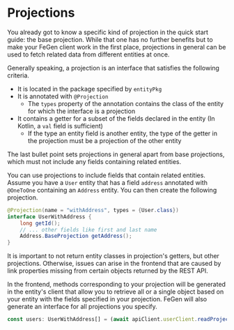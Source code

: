 # Projections

You already got to know a specific kind of projection in the quick start guide: the base projection.
While that one has no further benefits but to make your FeGen client work in the first place, projections in general can be used to fetch related data from different entities at once.

Generally speaking, a projection is an interface that satisfies the following criteria.

- It is located in the package specified by `entityPkg`
- It is annotated with `@Projection`
  - The `types` property of the annotation contains the class of the entity for which the interface is a projection
- It contains a getter for a subset of the fields declared in the entity (In Kotlin, a `val` field is sufficient)
  - If the type an entity field is another entity, the type of the getter in the projection must be a projection of the other entity

The last bullet point sets projections in general apart from base projections, which must not include any fields containing related entities.

You can use projections to include fields that contain related entities.
Assume you have a `User` entity that has a field `address` annotated with `@OneToOne` containing an `Address` entity.
You can then create the following projection.

```java
@Projection(name = "withAddress", types = {User.class})
interface UserWithAddress {
    long getId();
    // ... other fields like first and last name
    Address.BaseProjection getAddress();
}
```

It is important to not return entity classes in projection's getters, but other projections.
Otherwise, issues can arise in the frontend that are caused by link properties missing from certain objects returned by the REST API.

In the frontend, methods corresponding to your projection will be generated in the entity's client that allow you to retrieve all or a single object based on your entity with the fields specified in your projection.
FeGen will also generate an interface for all projections you specify.

```typescript
const users: UserWithAddress[] = (await apiClient.userClient.readProjectionsUserWithAddress()).items;
```
